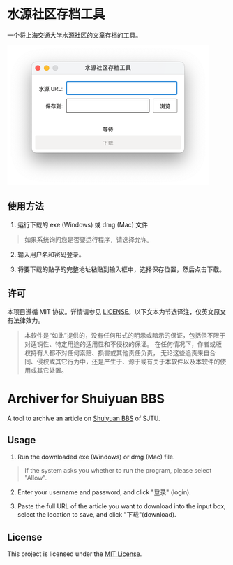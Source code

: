 # 水源社区存档工具

一个将上海交通大学[水源社区](https://shuiyuan.sjtu.edu.cn)的文章存档的工具。

<img src="screenshots/2.png" alt="screenshot_2" style="zoom:50%;" />

## 使用方法

1. 运行下载的 exe (Windows) 或 dmg (Mac) 文件
> 如果系统询问您是否要运行程序，请选择允许。

2. 输入用户名和密码登录。

3. 将要下载的贴子的完整地址粘贴到输入框中，选择保存位置，然后点击下载。

## 许可

本项目遵循 MIT 协议。详情请参见 [LICENSE](LICENSE.txt)。以下文本为节选译注，仅英文原文有法律效力。

> 本软件是“如此”提供的，没有任何形式的明示或暗示的保证，包括但不限于对适销性、特定用途的适用性和不侵权的保证。
> 在任何情况下，作者或版权持有人都不对任何索赔、损害或其他责任负责，
> 无论这些追责来自合同、侵权或其它行为中，还是产生于、源于或有关于本软件以及本软件的使用或其它处置。

# Archiver for Shuiyuan BBS

A tool to archive an article on [Shuiyuan BBS](https://shuiyuan.sjtu.edu.cn) of SJTU.

## Usage

1. Run the downloaded exe (Windows) or dmg (Mac) file.
> If the system asks you whether to run the program, please select "Allow".

2. Enter your username and password, and click "登录" (login).

3. Paste the full URL of the article you want to download into the input box,
select the location to save, and click "下载"(download).

## License

This project is licensed under the [MIT License](LICENSE.txt).